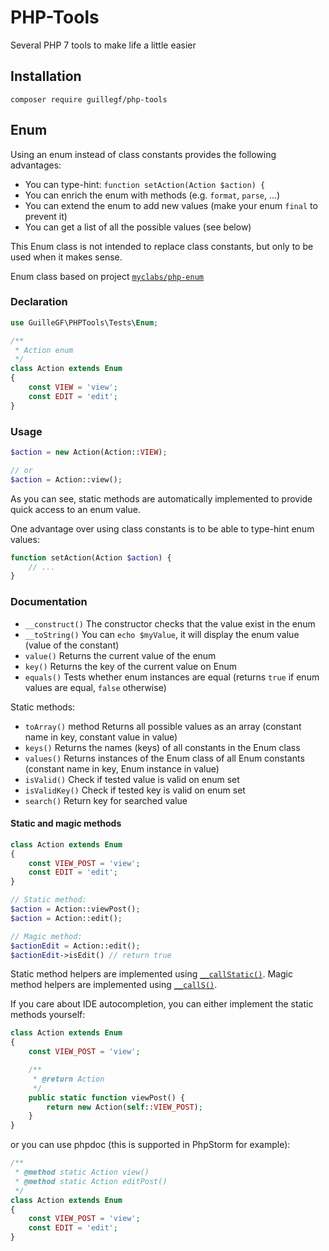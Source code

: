# PHP-Tools
Several PHP 7 tools to make life a little easier

## Installation

```
composer require guillegf/php-tools
```

## Enum
Using an enum instead of class constants provides the following advantages:

- You can type-hint: `function setAction(Action $action) {`
- You can enrich the enum with methods (e.g. `format`, `parse`, …)
- You can extend the enum to add new values (make your enum `final` to prevent it)
- You can get a list of all the possible values (see below)

This Enum class is not intended to replace class constants, but only to be used when it makes sense.

Enum class based on project [`myclabs/php-enum`](https://github.com/myclabs/php-enum)

### Declaration

```php
use GuilleGF\PHPTools\Tests\Enum;

/**
 * Action enum
 */
class Action extends Enum
{
    const VIEW = 'view';
    const EDIT = 'edit';
}
```


### Usage

```php
$action = new Action(Action::VIEW);

// or
$action = Action::view();
```

As you can see, static methods are automatically implemented to provide quick access to an enum value.

One advantage over using class constants is to be able to type-hint enum values:

```php
function setAction(Action $action) {
    // ...
}
```

### Documentation

- `__construct()` The constructor checks that the value exist in the enum
- `__toString()` You can `echo $myValue`, it will display the enum value (value of the constant)
- `value()` Returns the current value of the enum
- `key()` Returns the key of the current value on Enum
- `equals()` Tests whether enum instances are equal (returns `true` if enum values are equal, `false` otherwise)

Static methods:

- `toArray()` method Returns all possible values as an array (constant name in key, constant value in value)
- `keys()` Returns the names (keys) of all constants in the Enum class
- `values()` Returns instances of the Enum class of all Enum constants (constant name in key, Enum instance in value)
- `isValid()` Check if tested value is valid on enum set
- `isValidKey()` Check if tested key is valid on enum set
- `search()` Return key for searched value

#### Static and magic methods

```php
class Action extends Enum
{
    const VIEW_POST = 'view';
    const EDIT = 'edit';
}

// Static method:
$action = Action::viewPost();
$action = Action::edit();

// Magic method:
$actionEdit = Action::edit();
$actionEdit->isEdit() // return true 
```

Static method helpers are implemented using [`__callStatic()`](http://php.net/manual/en/language.oop5.overloading.php#object.callstatic).
Magic method helpers are implemented using [`__callS()`](http://php.net/manual/en/language.oop5.overloading.php#object.call).

If you care about IDE autocompletion, you can either implement the static methods yourself:

```php
class Action extends Enum
{
    const VIEW_POST = 'view';

    /**
     * @return Action
     */
    public static function viewPost() {
        return new Action(self::VIEW_POST);
    }
}
```

or you can use phpdoc (this is supported in PhpStorm for example):

```php
/**
 * @method static Action view()
 * @method static Action editPost()
 */
class Action extends Enum
{
    const VIEW_POST = 'view';
    const EDIT = 'edit';
}
```